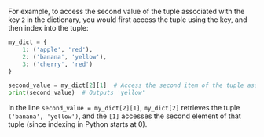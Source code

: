 
For example, to access the second value of the tuple associated with the key `2` in the dictionary, you would first access the tuple using the key, and then index into the tuple:

```python
my_dict = {
    1: ('apple', 'red'),
    2: ('banana', 'yellow'),
    3: ('cherry', 'red')
}

second_value = my_dict[2][1]  # Access the second item of the tuple associated with key 2
print(second_value)  # Outputs 'yellow'
```

In the line `second_value = my_dict[2][1]`, `my_dict[2]` retrieves the tuple `('banana', 'yellow')`, and the `[1]` accesses the second element of that tuple (since indexing in Python starts at 0).